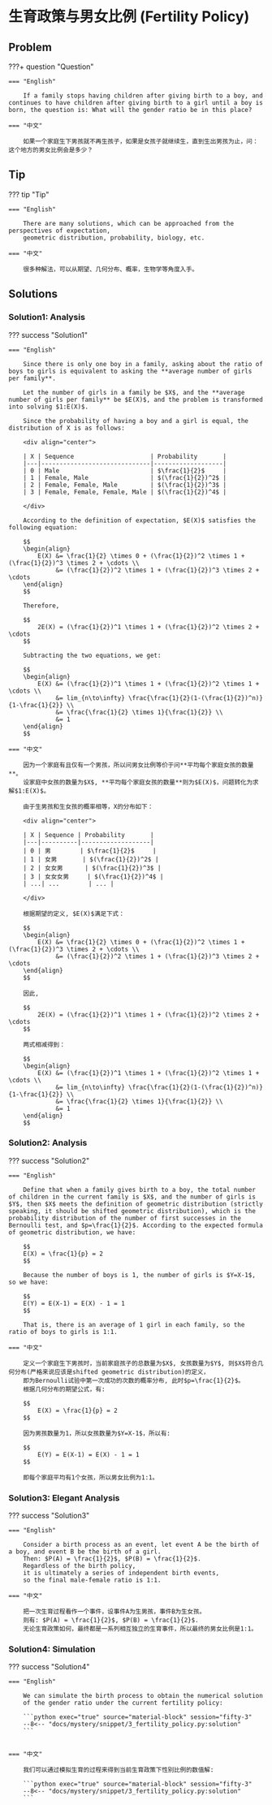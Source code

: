 # 生育政策与男女比例 (Fertility Policy)


## Problem

???+ question "Question"

    === "English"

        If a family stops having children after giving birth to a boy, and continues to have children after giving birth to a girl until a boy is born, the question is: What will the gender ratio be in this place?

    === "中文"

        如果一个家庭生下男孩就不再生孩子，如果是女孩子就继续生，直到生出男孩为止，问：这个地方的男女比例会是多少？

<!-- more -->
## Tip

??? tip "Tip"

    === "English"

        There are many solutions, which can be approached from the perspectives of expectation,
        geometric distribution, probability, biology, etc.

    === "中文"

        很多种解法，可以从期望、几何分布、概率，生物学等角度入手。

## Solutions

### Solution1: Analysis

??? success "Solution1"

    === "English"

        Since there is only one boy in a family, asking about the ratio of boys to girls is equivalent to asking the **average number of girls per family**.

        Let the number of girls in a family be $X$, and the **average number of girls per family** be $E(X)$, and the problem is transformed into solving $1:E(X)$.

        Since the probability of having a boy and a girl is equal, the distribution of X is as follows:

        <div align="center">

        | X | Sequence                     | Probability       |
        |---|------------------------------|-------------------|
        | 0 | Male                         | $\frac{1}{2}$     |
        | 1 | Female, Male                 | $(\frac{1}{2})^2$ |
        | 2 | Female, Female, Male         | $(\frac{1}{2})^3$ |
        | 3 | Female, Female, Female, Male | $(\frac{1}{2})^4$ |

        </div>

        According to the definition of expectation, $E(X)$ satisfies the following equation:

        $$
        \begin{align}
            E(X) &= \frac{1}{2} \times 0 + (\frac{1}{2})^2 \times 1 + (\frac{1}{2})^3 \times 2 + \cdots \\
                 &= (\frac{1}{2})^2 \times 1 + (\frac{1}{2})^3 \times 2 + \cdots
        \end{align}
        $$

        Therefore,

        $$
            2E(X) = (\frac{1}{2})^1 \times 1 + (\frac{1}{2})^2 \times 2 + \cdots
        $$

        Subtracting the two equations, we get:

        $$
        \begin{align}
            E(X) &= (\frac{1}{2})^1 \times 1 + (\frac{1}{2})^2 \times 1 + \cdots \\
                 &= lim_{n\to\infty} \frac{\frac{1}{2}(1-(\frac{1}{2})^n)}{1-\frac{1}{2}} \\
                 &= \frac{\frac{1}{2} \times 1}{\frac{1}{2}} \\
                 &= 1
        \end{align}
        $$

    === "中文"

        因为一个家庭有且仅有一个男孩，所以问男女比例等价于问**平均每个家庭女孩的数量**。
        设家庭中女孩的数量为$X$, **平均每个家庭女孩的数量**则为$E(X)$，问题转化为求解$1:E(X)$。

        由于生男孩和生女孩的概率相等，X的分布如下：

        <div align="center">

        | X | Sequence | Probability       |
        |---|----------|-------------------|
        | 0 | 男        | $\frac{1}{2}$     |
        | 1 | 女男       | $(\frac{1}{2})^2$ |
        | 2 | 女女男      | $(\frac{1}{2})^3$ |
        | 3 | 女女女男     | $(\frac{1}{2})^4$ |
        | ...| ...        | ... |

        </div>

        根据期望的定义, $E(X)$满足下式：

        $$
        \begin{align}
            E(X) &= \frac{1}{2} \times 0 + (\frac{1}{2})^2 \times 1 + (\frac{1}{2})^3 \times 2 + \cdots \\
                 &= (\frac{1}{2})^2 \times 1 + (\frac{1}{2})^3 \times 2 + \cdots
        \end{align}
        $$

        因此,

        $$
            2E(X) = (\frac{1}{2})^1 \times 1 + (\frac{1}{2})^2 \times 2 + \cdots
        $$

        两式相减得到：

        $$
        \begin{align}
            E(X) &= (\frac{1}{2})^1 \times 1 + (\frac{1}{2})^2 \times 1 + \cdots \\
                 &= lim_{n\to\infty} \frac{\frac{1}{2}(1-(\frac{1}{2})^n)}{1-\frac{1}{2}} \\
                 &= \frac{\frac{1}{2} \times 1}{\frac{1}{2}} \\
                 &= 1
        \end{align}
        $$

### Solution2: Analysis

??? success "Solution2"

    === "English"

        Define that when a family gives birth to a boy, the total number of children in the current family is $X$, and the number of girls is $Y$, then $X$ meets the definition of geometric distribution (strictly speaking, it should be shifted geometric distribution), which is the probability distribution of the number of first successes in the Bernoulli test, and $p=\frac{1}{2}$. According to the expected formula of geometric distribution, we have:

        $$
        E(X) = \frac{1}{p} = 2
        $$

        Because the number of boys is 1, the number of girls is $Y=X-1$, so we have:

        $$
        E(Y) = E(X-1) = E(X) - 1 = 1
        $$

        That is, there is an average of 1 girl in each family, so the ratio of boys to girls is 1:1.

    === "中文"

        定义一个家庭生下男孩时，当前家庭孩子的总数量为$X$, 女孩数量为$Y$, 则$X$符合几何分布(严格来说应该是shifted geometric distribution)的定义，
        即为Bernoulli试验中第一次成功的次数的概率分布, 此时$p=\frac{1}{2}$。
        根据几何分布的期望公式，有:

        $$
            E(X) = \frac{1}{p} = 2
        $$

        因为男孩数量为1，所以女孩数量为$Y=X-1$，所以有:

        $$
            E(Y) = E(X-1) = E(X) - 1 = 1
        $$

        即每个家庭平均有1个女孩，所以男女比例为1:1。


### Solution3: Elegant Analysis

??? success "Solution3"

    === "English"

        Consider a birth process as an event, let event A be the birth of a boy, and event B be the birth of a girl.
        Then: $P(A) = \frac{1}{2}$, $P(B) = \frac{1}{2}$.
        Regardless of the birth policy,
        it is ultimately a series of independent birth events,
        so the final male-female ratio is 1:1.

    === "中文"

        把一次生育过程看作一个事件，设事件A为生男孩，事件B为生女孩。
        则有: $P(A) = \frac{1}{2}$, $P(B) = \frac{1}{2}$.
        无论生育政策如何，最终都是一系列相互独立的生育事件，所以最终的男女比例是1:1。


### Solution4: Simulation


??? success "Solution4"

    === "English"

        We can simulate the birth process to obtain the numerical solution
        of the gender ratio under the current fertility policy:

        ```python exec="true" source="material-block" session="fifty-3"
        --8<-- "docs/mystery/snippet/3_fertility_policy.py:solution"
        ```


    === "中文"

        我们可以通过模拟生育的过程来得到当前生育政策下性别比例的数值解:

        ```python exec="true" source="material-block" session="fifty-3"
        --8<-- "docs/mystery/snippet/3_fertility_policy.py:solution"
        ```
